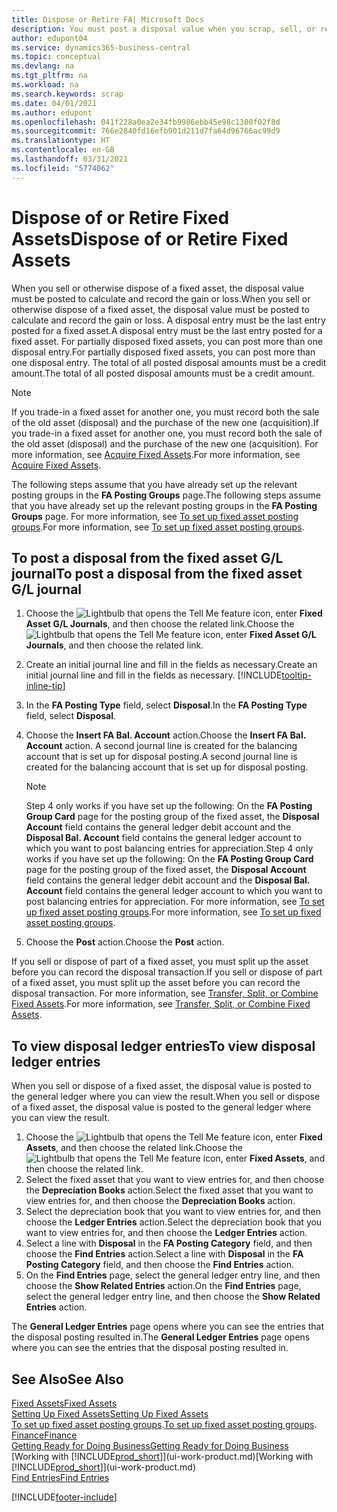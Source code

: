 ```yaml
---
title: Dispose or Retire FA| Microsoft Docs
description: You must post a disposal value when you scrap, sell, or retire a fixed asset.
author: edupont04
ms.service: dynamics365-business-central
ms.topic: conceptual
ms.devlang: na
ms.tgt_pltfrm: na
ms.workload: na
ms.search.keywords: scrap
ms.date: 04/01/2021
ms.author: edupont
ms.openlocfilehash: 041f228a0ea2e34fb9986ebb45e98c1300f02f8d
ms.sourcegitcommit: 766e2840fd16efb901d211d7fa64d96766ac99d9
ms.translationtype: HT
ms.contentlocale: en-GB
ms.lasthandoff: 03/31/2021
ms.locfileid: "5774062"
---
```

# <a name="dispose-of-or-retire-fixed-assets"></a><span data-ttu-id="8a167-103">Dispose of or Retire Fixed Assets</span><span class="sxs-lookup"><span data-stu-id="8a167-103">Dispose of or Retire Fixed Assets</span></span>

<span data-ttu-id="8a167-104">When you sell or otherwise dispose of a fixed asset, the disposal value must be posted to calculate and record the gain or loss.</span><span class="sxs-lookup"><span data-stu-id="8a167-104">When you sell or otherwise dispose of a fixed asset, the disposal value must be posted to calculate and record the gain or loss.</span></span> <span data-ttu-id="8a167-105">A disposal entry must be the last entry posted for a fixed asset.</span><span class="sxs-lookup"><span data-stu-id="8a167-105">A disposal entry must be the last entry posted for a fixed asset.</span></span> <span data-ttu-id="8a167-106">For partially disposed fixed assets, you can post more than one disposal entry.</span><span class="sxs-lookup"><span data-stu-id="8a167-106">For partially disposed fixed assets, you can post more than one disposal entry.</span></span> <span data-ttu-id="8a167-107">The total of all posted disposal amounts must be a credit amount.</span><span class="sxs-lookup"><span data-stu-id="8a167-107">The total of all posted disposal amounts must be a credit amount.</span></span>  

> [!NOTE]  
> <span data-ttu-id="8a167-108">If you trade-in a fixed asset for another one, you must record both the sale of the old asset (disposal) and the purchase of the new one (acquisition).</span><span class="sxs-lookup"><span data-stu-id="8a167-108">If you trade-in a fixed asset for another one, you must record both the sale of the old asset (disposal) and the purchase of the new one (acquisition).</span></span> <span data-ttu-id="8a167-109">For more information, see [Acquire Fixed Assets](fa-how-acquire.md).</span><span class="sxs-lookup"><span data-stu-id="8a167-109">For more information, see [Acquire Fixed Assets](fa-how-acquire.md).</span></span>  

<span data-ttu-id="8a167-110">The following steps assume that you have already set up the relevant posting groups in the **FA Posting Groups** page.</span><span class="sxs-lookup"><span data-stu-id="8a167-110">The following steps assume that you have already set up the relevant posting groups in the **FA Posting Groups** page.</span></span> <span data-ttu-id="8a167-111">For more information, see [To set up fixed asset posting groups](fa-how-setup-general.md#to-set-up-fixed-asset-posting-groups).</span><span class="sxs-lookup"><span data-stu-id="8a167-111">For more information, see [To set up fixed asset posting groups](fa-how-setup-general.md#to-set-up-fixed-asset-posting-groups).</span></span>  

## <a name="to-post-a-disposal-from-the-fixed-asset-gl-journal"></a><span data-ttu-id="8a167-112">To post a disposal from the fixed asset G/L journal</span><span class="sxs-lookup"><span data-stu-id="8a167-112">To post a disposal from the fixed asset G/L journal</span></span>

1. <span data-ttu-id="8a167-113">Choose the ![Lightbulb that opens the Tell Me feature](media/ui-search/search_small.png "Tell me what you want to do") icon, enter **Fixed Asset G/L Journals**, and then choose the related link.</span><span class="sxs-lookup"><span data-stu-id="8a167-113">Choose the ![Lightbulb that opens the Tell Me feature](media/ui-search/search_small.png "Tell me what you want to do") icon, enter **Fixed Asset G/L Journals**, and then choose the related link.</span></span>  
2. <span data-ttu-id="8a167-114">Create an initial journal line and fill in the fields as necessary.</span><span class="sxs-lookup"><span data-stu-id="8a167-114">Create an initial journal line and fill in the fields as necessary.</span></span> [!INCLUDE[tooltip-inline-tip](includes/tooltip-inline-tip_md.md)]  
3. <span data-ttu-id="8a167-115">In the **FA Posting Type** field, select **Disposal**.</span><span class="sxs-lookup"><span data-stu-id="8a167-115">In the **FA Posting Type** field, select **Disposal**.</span></span>  
4. <span data-ttu-id="8a167-116">Choose the **Insert FA Bal. Account** action.</span><span class="sxs-lookup"><span data-stu-id="8a167-116">Choose the **Insert FA Bal. Account** action.</span></span> <span data-ttu-id="8a167-117">A second journal line is created for the balancing account that is set up for disposal posting.</span><span class="sxs-lookup"><span data-stu-id="8a167-117">A second journal line is created for the balancing account that is set up for disposal posting.</span></span>  

    > [!NOTE]  
    >  <span data-ttu-id="8a167-118">Step 4 only works if you have set up the following: On the **FA Posting Group Card** page for the posting group of the fixed asset, the **Disposal Account** field contains the general ledger debit account and the **Disposal Bal. Account** field contains the general ledger account to which you want to post balancing entries for appreciation.</span><span class="sxs-lookup"><span data-stu-id="8a167-118">Step 4 only works if you have set up the following: On the **FA Posting Group Card** page for the posting group of the fixed asset, the **Disposal Account** field contains the general ledger debit account and the **Disposal Bal. Account** field contains the general ledger account to which you want to post balancing entries for appreciation.</span></span> <span data-ttu-id="8a167-119">For more information, see [To set up fixed asset posting groups](fa-how-setup-general.md#to-set-up-fixed-asset-posting-groups).</span><span class="sxs-lookup"><span data-stu-id="8a167-119">For more information, see [To set up fixed asset posting groups](fa-how-setup-general.md#to-set-up-fixed-asset-posting-groups).</span></span>  
5. <span data-ttu-id="8a167-120">Choose the **Post** action.</span><span class="sxs-lookup"><span data-stu-id="8a167-120">Choose the **Post** action.</span></span>  

<span data-ttu-id="8a167-121">If you sell or dispose of part of a fixed asset, you must split up the asset before you can record the disposal transaction.</span><span class="sxs-lookup"><span data-stu-id="8a167-121">If you sell or dispose of part of a fixed asset, you must split up the asset before you can record the disposal transaction.</span></span> <span data-ttu-id="8a167-122">For more information, see [Transfer, Split, or Combine Fixed Assets](fa-how-trans-split-combine.md).</span><span class="sxs-lookup"><span data-stu-id="8a167-122">For more information, see [Transfer, Split, or Combine Fixed Assets](fa-how-trans-split-combine.md).</span></span>  

## <a name="to-view-disposal-ledger-entries"></a><span data-ttu-id="8a167-123">To view disposal ledger entries</span><span class="sxs-lookup"><span data-stu-id="8a167-123">To view disposal ledger entries</span></span>
<span data-ttu-id="8a167-124">When you sell or dispose of a fixed asset, the disposal value is posted to the general ledger where you can view the result.</span><span class="sxs-lookup"><span data-stu-id="8a167-124">When you sell or dispose of a fixed asset, the disposal value is posted to the general ledger where you can view the result.</span></span>  

1. <span data-ttu-id="8a167-125">Choose the ![Lightbulb that opens the Tell Me feature](media/ui-search/search_small.png "Tell me what you want to do") icon, enter **Fixed Assets**, and then choose the related link.</span><span class="sxs-lookup"><span data-stu-id="8a167-125">Choose the ![Lightbulb that opens the Tell Me feature](media/ui-search/search_small.png "Tell me what you want to do") icon, enter **Fixed Assets**, and then choose the related link.</span></span>  
2. <span data-ttu-id="8a167-126">Select the fixed asset that you want to view entries for, and then choose the **Depreciation Books** action.</span><span class="sxs-lookup"><span data-stu-id="8a167-126">Select the fixed asset that you want to view entries for, and then choose the **Depreciation Books** action.</span></span>  
3. <span data-ttu-id="8a167-127">Select the depreciation book that you want to view entries for, and then choose the **Ledger Entries** action.</span><span class="sxs-lookup"><span data-stu-id="8a167-127">Select the depreciation book that you want to view entries for, and then choose the **Ledger Entries** action.</span></span>  
4. <span data-ttu-id="8a167-128">Select a line with **Disposal** in the **FA Posting Category** field, and then choose the **Find Entries** action.</span><span class="sxs-lookup"><span data-stu-id="8a167-128">Select a line with **Disposal** in the **FA Posting Category** field, and then choose the **Find Entries** action.</span></span>  
5. <span data-ttu-id="8a167-129">On the **Find Entries** page, select the general ledger entry line, and then choose the **Show Related Entries** action.</span><span class="sxs-lookup"><span data-stu-id="8a167-129">On the **Find Entries** page, select the general ledger entry line, and then choose the **Show Related Entries** action.</span></span>  

<span data-ttu-id="8a167-130">The **General Ledger Entries** page opens where you can see the entries that the disposal posting resulted in.</span><span class="sxs-lookup"><span data-stu-id="8a167-130">The **General Ledger Entries** page opens where you can see the entries that the disposal posting resulted in.</span></span>  

## <a name="see-also"></a><span data-ttu-id="8a167-131">See Also</span><span class="sxs-lookup"><span data-stu-id="8a167-131">See Also</span></span>

[<span data-ttu-id="8a167-132">Fixed Assets</span><span class="sxs-lookup"><span data-stu-id="8a167-132">Fixed Assets</span></span>](fa-manage.md)  
[<span data-ttu-id="8a167-133">Setting Up Fixed Assets</span><span class="sxs-lookup"><span data-stu-id="8a167-133">Setting Up Fixed Assets</span></span>](fa-setup.md)  
<span data-ttu-id="8a167-134">[To set up fixed asset posting groups](fa-how-setup-general.md#to-set-up-fixed-asset-posting-groups).</span><span class="sxs-lookup"><span data-stu-id="8a167-134">[To set up fixed asset posting groups](fa-how-setup-general.md#to-set-up-fixed-asset-posting-groups).</span></span>  
[<span data-ttu-id="8a167-135">Finance</span><span class="sxs-lookup"><span data-stu-id="8a167-135">Finance</span></span>](finance.md)  
[<span data-ttu-id="8a167-136">Getting Ready for Doing Business</span><span class="sxs-lookup"><span data-stu-id="8a167-136">Getting Ready for Doing Business</span></span>](ui-get-ready-business.md)  
<span data-ttu-id="8a167-137">[Working with [!INCLUDE[prod_short](includes/prod_short.md)]](ui-work-product.md)</span><span class="sxs-lookup"><span data-stu-id="8a167-137">[Working with [!INCLUDE[prod_short](includes/prod_short.md)]](ui-work-product.md)</span></span>  
[<span data-ttu-id="8a167-138">Find Entries</span><span class="sxs-lookup"><span data-stu-id="8a167-138">Find Entries</span></span>](ui-find-entries.md)  


[!INCLUDE[footer-include](includes/footer-banner.md)]